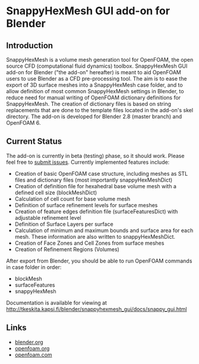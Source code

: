 # SnappyHexMesh GUI add-on for Blender

## Introduction

SnappyHexMesh is a volume mesh generation tool for OpenFOAM, the open
source CFD (computational fluid dynamics) toolbox. SnappyHexMesh GUI
add-on for Blender ("the add-on" hereafter) is meant to aid OpenFOAM
users to use Blender as a CFD pre-processing tool. The aim is to ease
the export of 3D surface meshes into a SnappyHexMesh case folder, and
to allow definition of most common SnappyHexMesh settings in Blender,
to reduce need for manual writing of OpenFOAM dictionary definitions
for SnappyHexMesh. The creation of dictionary files is based on string
replacements that are done to the template files located in the
add-on's skel directory.
The add-on is developed for Blender 2.8 (master branch) and OpenFOAM 6.

## Current Status

The add-on is currently in beta (testing) phase, so it should work.
Please feel free to [submit issues](https://github.com/tkeskita/snappyhexmesh_gui/issues).
Currently implemented features include:

* Creation of basic OpenFOAM case structure, including meshes as STL files and
  dictionary files (most importantly snappyHexMeshDict)
* Creation of definition file for hexahedral base volume mesh with a defined cell size
  (blockMeshDict)
* Calculation of cell count for base volume mesh
* Definition of surface refinement levels for surface meshes
* Creation of feature edges definition file (surfaceFeaturesDict)
  with adjustable refinement level
* Definition of Surface Layers per surface
* Calculation of minimum and maximum bounds and surface area for each mesh.
  These information are also written to snappyHexMeshDict.
* Creation of Face Zones and Cell Zones from surface meshes
* Creation of Refinement Regions (Volumes)

After export from Blender, you should be able to run OpenFOAM commands in case folder in order:
* blockMesh
* surfaceFeatures
* snappyHexMesh

Documentation is available for viewing at http://tkeskita.kapsi.fi/blender/snappyhexmesh_gui/docs/snappy_gui.html

## Links

* [blender.org](https://www.blender.org/)
* [openfoam.org](https://openfoam.org/)
* [openfoam.com](https://www.openfoam.com/)
